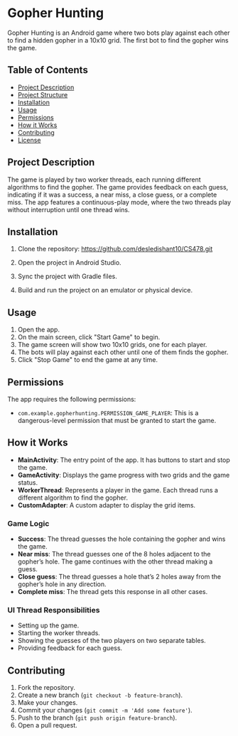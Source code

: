 # Gopher Hunting

Gopher Hunting is an Android game where two bots play against each other to find a hidden gopher in a 10x10 grid. The first bot to find the gopher wins the game.

## Table of Contents

- [Project Description](#project-description)
- [Project Structure](#project-structure)
- [Installation](#installation)
- [Usage](#usage)
- [Permissions](#permissions)
- [How it Works](#how-it-works)
- [Contributing](#contributing)
- [License](#license)

## Project Description

The game is played by two worker threads, each running different algorithms to find the gopher. The game provides feedback on each guess, indicating if it was a success, a near miss, a close guess, or a complete miss. The app features a continuous-play mode, where the two threads play without interruption until one thread wins.


## Installation

1. Clone the repository:
https://github.com/desledishant10/CS478.git

2. Open the project in Android Studio.
3. Sync the project with Gradle files.
4. Build and run the project on an emulator or physical device.

## Usage

1. Open the app.
2. On the main screen, click "Start Game" to begin.
3. The game screen will show two 10x10 grids, one for each player.
4. The bots will play against each other until one of them finds the gopher.
5. Click "Stop Game" to end the game at any time.

## Permissions

The app requires the following permissions:
- `com.example.gopherhunting.PERMISSION_GAME_PLAYER`: This is a dangerous-level permission that must be granted to start the game.

## How it Works

- **MainActivity**: The entry point of the app. It has buttons to start and stop the game.
- **GameActivity**: Displays the game progress with two grids and the game status.
- **WorkerThread**: Represents a player in the game. Each thread runs a different algorithm to find the gopher.
- **CustomAdapter**: A custom adapter to display the grid items.

### Game Logic

- **Success**: The thread guesses the hole containing the gopher and wins the game.
- **Near miss**: The thread guesses one of the 8 holes adjacent to the gopher’s hole. The game continues with the other thread making a guess.
- **Close guess**: The thread guesses a hole that’s 2 holes away from the gopher’s hole in any direction.
- **Complete miss**: The thread gets this response in all other cases.

### UI Thread Responsibilities

- Setting up the game.
- Starting the worker threads.
- Showing the guesses of the two players on two separate tables.
- Providing feedback for each guess.



## Contributing

1. Fork the repository.
2. Create a new branch (`git checkout -b feature-branch`).
3. Make your changes.
4. Commit your changes (`git commit -m 'Add some feature'`).
5. Push to the branch (`git push origin feature-branch`).
6. Open a pull request.

